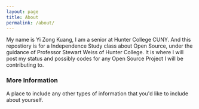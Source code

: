 ```yaml
---
layout: page
title: About
permalink: /about/
---
```


My name is Yi Zong Kuang, I am a senior at Hunter College CUNY. And this repostiory is for a Independence Study class about Open Source, under the guidance of Professor Stewart Weiss of Hunter College. It is where I will post my status and possibly codes for any Open Source Project I will be contributing to.

### More Information

A place to include any other types of information that you'd like to include about yourself.

